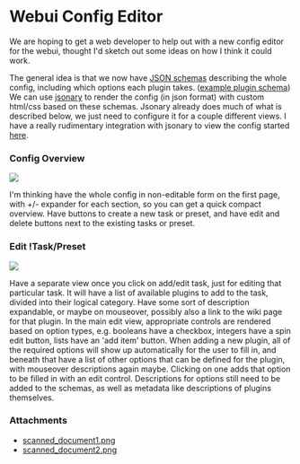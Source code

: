 # Webui Config Editor
We are hoping to get a web developer to help out with a new config editor for the webui, thought I'd sketch out some ideas on how I think it could work.

The general idea is that we now have [JSON schemas](http://json-schema.org/) describing the whole config, including which options each plugin takes. ([example plugin schema](https://github.com/Flexget/Flexget/blob/master/flexget/plugins/filter/regexp.py#L41)) We can use [jsonary](http://jsonary.com/) to render the config (in json format) with custom html/css based on these schemas. Jsonary already does much of what is described below, we just need to configure it for a couple different views. I have a really rudimentary integration with jsonary to view the config started [here](https://github.com/Flexget/Flexget/blob/master/flexget/ui/plugins/configure/templates/edit_jsonary.html).

### Config Overview
<img src="/attachments/Drafts/ConfigEditor/scanned_document1.png, 700px">

I'm thinking have the whole config in non-editable form on the first page, with +/- expander for each section, so you can get a quick compact overview. Have buttons to create a new task or preset, and have edit and delete buttons next to the existing tasks or preset.

### Edit !Task/Preset
<img src="/attachments/Drafts/ConfigEditor/scanned_document2.png, 800px">

Have a separate view once you click on add/edit task, just for editing that particular task. It will have a list of available plugins to add to the task, divided into their logical category. Have some sort of description expandable, or maybe on mouseover, possibly also a link to the wiki page for that plugin. In the main edit view, appropriate controls are rendered based on option types, e.g. booleans have a checkbox, integers have a spin edit button, lists have an 'add item' button. When adding a new plugin, all of the required options will show up automatically for the user to fill in, and beneath that have a list of other options that can be defined for the plugin, with mouseover descriptions again maybe. Clicking on one adds that option to be filled in with an edit control. Descriptions for options still need to be added to the schemas, as well as metadata like descriptions of plugins themselves.
### Attachments
* [scanned_document1.png](/attachments/Drafts/ConfigEditor/scanned_document1.png)
* [scanned_document2.png](/attachments/Drafts/ConfigEditor/scanned_document2.png)